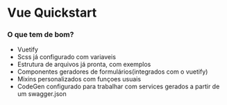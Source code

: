 # Vue Quickstart


### O que tem de bom?

- Vuetify 
- Scss já configurado com variaveis
- Estrutura de arquivos já pronta, com exemplos
- Componentes geradores de formulários(integrados com o vuetify)
- Mixins personalizados com funçoes usuais
- CodeGen configurado para trabalhar com services gerados a partir de um swagger.json
